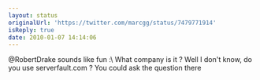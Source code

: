 ```yaml
---
layout: status
originalUrl: 'https://twitter.com/marcgg/status/7479771914'
isReply: true
date: 2010-01-07 14:14:06
---
```


@RobertDrake sounds like fun :\ What company is it ? Well I don't know, do you use serverfault.com ? You could ask the question there
